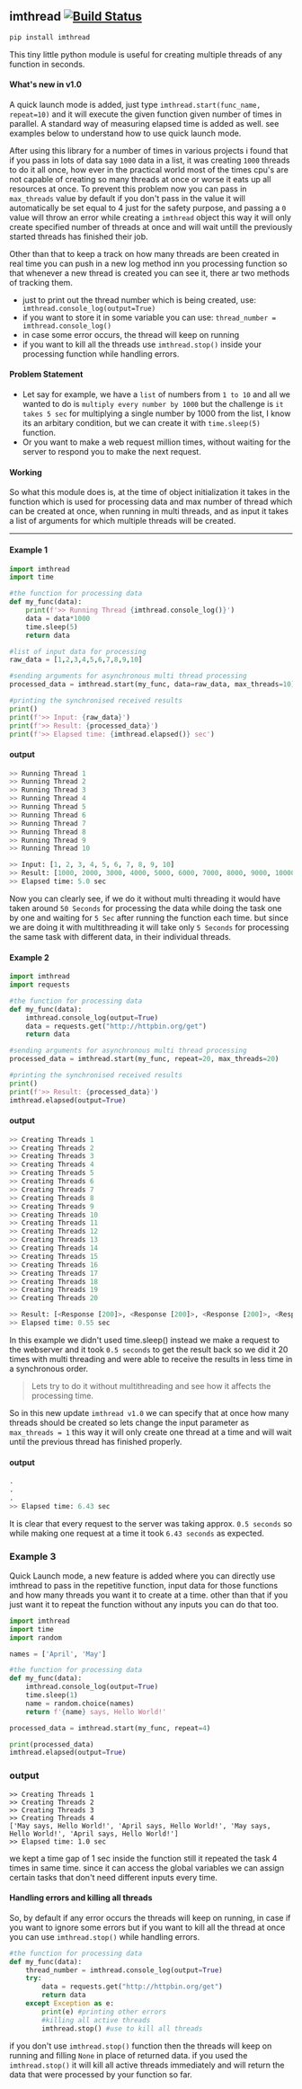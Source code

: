 ## imthread [![Build Status](https://travis-ci.org/joemccann/dillinger.svg?branch=master)](https://travis-ci.org/joemccann/dillinger)

```python
pip install imthread
```

This tiny little python module is useful for creating multiple threads of any function in seconds.

#### What's new in v1.0

A quick launch mode is added, just type ``imthread.start(func_name, repeat=10)`` and it will execute the given function given number of times in parallel. A standard way of measuring elapsed time is added as well. see examples below to understand how to use quick launch mode.

After using this library for a number of times in various projects i found that if you pass in lots of data say ``1000`` data in a list, it was creating ``1000`` threads to do it all once, how ever in the practical world most of the times cpu's are not capable of creating so many threads at once or worse it eats up all resources at once. To prevent this problem now you can pass in ``max_threads`` value by default if you don't pass in the value it will automatically be set equal to 4 just for the safety purpose, and passing a `0` value will throw an error  while creating a ``imthread`` object this way it will only create specified number of threads at once and will wait untill the previously started threads has finished their job.

Other than that to keep a track on how many threads are been created in real time you can push in a new log method inn you processing function so that whenever a new thread is created you can see it, there ar two methods of tracking them.

- just to print out the thread number which is being created, use: `` imthread.console_log(output=True)``
- if you want to store it in some variable you can use: ``thread_number = imthread.console_log()``
- in case some error occurs, the thread will keep on running
- if you want to kill all the threads use ``imthread.stop()`` inside your processing function while handling errors.

#### Problem Statement

- Let say  for example, we have a ``list`` of numbers from `1 to 10` and all we wanted to do is `multiply every number by 1000` but the  challenge is ``it takes 5 sec`` for multiplying a single number by 1000 from the list, I know its an arbitary condition, but we can create it with ``time.sleep(5)`` function.
- Or you want to make a web request million times, without waiting for the server to respond you to make the next request.

#### Working

So what this module does is, at the time of object initialization it takes in the function which is used for processing data and max number of thread which can be created at once, when running in multi threads, and as input it takes a list of arguments for which multiple threads will be created.

------

#### Example 1

```python
import imthread
import time

#the function for processing data
def my_func(data):
    print(f'>> Running Thread {imthread.console_log()}')
    data = data*1000
    time.sleep(5)
    return data

#list of input data for processing
raw_data = [1,2,3,4,5,6,7,8,9,10]

#sending arguments for asynchronous multi thread processing
processed_data = imthread.start(my_func, data=raw_data, max_threads=10)

#printing the synchronised received results
print()
print(f'>> Input: {raw_data}')
print(f'>> Result: {processed_data}')
print(f'>> Elapsed time: {imthread.elapsed()} sec')
```

#### output

```python
>> Running Thread 1
>> Running Thread 2
>> Running Thread 3
>> Running Thread 4
>> Running Thread 5
>> Running Thread 6
>> Running Thread 7
>> Running Thread 8
>> Running Thread 9
>> Running Thread 10

>> Input: [1, 2, 3, 4, 5, 6, 7, 8, 9, 10]
>> Result: [1000, 2000, 3000, 4000, 5000, 6000, 7000, 8000, 9000, 10000]
>> Elapsed time: 5.0 sec
```

Now you can clearly see, if we do it without multi threading it would have taken around ``50 Seconds`` for processing the data while doing the task one by one and waiting for ``5 Sec`` after running the function each time. but since we are doing it with multithreading it will take only ``5 Seconds``  for processing the same task with different data, in their individual threads.

#### Example 2

````python
import imthread
import requests

#the function for processing data
def my_func(data):
    imthread.console_log(output=True)
    data = requests.get("http://httpbin.org/get")
    return data

#sending arguments for asynchronous multi thread processing
processed_data = imthread.start(my_func, repeat=20, max_threads=20)

#printing the synchronised received results
print()
print(f'>> Result: {processed_data}')
imthread.elapsed(output=True)
````

#### output

````python
>> Creating Threads 1
>> Creating Threads 2
>> Creating Threads 3
>> Creating Threads 4
>> Creating Threads 5
>> Creating Threads 6
>> Creating Threads 7
>> Creating Threads 8
>> Creating Threads 9
>> Creating Threads 10
>> Creating Threads 11
>> Creating Threads 12
>> Creating Threads 13
>> Creating Threads 14
>> Creating Threads 15
>> Creating Threads 16
>> Creating Threads 17
>> Creating Threads 18
>> Creating Threads 19
>> Creating Threads 20

>> Result: [<Response [200]>, <Response [200]>, <Response [200]>, <Response [200]>, <Response [200]>, <Response [200]>, <Response [200]>, <Response [200]>, <Response [200]>, <Response [200]>, <Response [200]>, <Response [200]>, <Response [200]>, <Response [200]>, <Response [200]>, <Response [200]>, <Response [200]>, <Response [200]>, <Response [200]>, <Response [200]>]
>> Elapsed time: 0.55 sec
````

In this example we didn't used time.sleep() instead we make a request to the webserver and it took ``0.5 seconds`` to get the result back so we did it 20 times with multi threading and were able to receive the results in less time in a synchronous order.

> Lets try to do it without multithreading and see how it affects the processing time.

So in this new update ``imthread v1.0``  we can specify that at once how many threads should be created so lets change the input parameter as ``max_threads = 1``  this way it will only create one thread at a time and will wait until the previous thread has finished properly.

#### output

````python
.
.
.
>> Elapsed time: 6.43 sec
````

It is clear that every request to the server was taking approx. ``0.5 seconds`` so while making one request at a time it took ``6.43 seconds`` as expected.

### Example 3

Quick Launch mode, a new feature is added where you can directly use imthread to pass in the repetitive function, input data for those functions and how many threads you want it to create at a time. other than that if you just want it to repeat the function without any inputs you can do that too.

````python
import imthread
import time
import random

names = ['April', 'May']

#the function for processing data
def my_func(data):
    imthread.console_log(output=True)
    time.sleep(1)
    name = random.choice(names)
    return f'{name} says, Hello World!'

processed_data = imthread.start(my_func, repeat=4)

print(processed_data)
imthread.elapsed(output=True)
````

### output

````
>> Creating Threads 1
>> Creating Threads 2
>> Creating Threads 3
>> Creating Threads 4
['May says, Hello World!', 'April says, Hello World!', 'May says, Hello World!', 'April says, Hello World!']
>> Elapsed time: 1.0 sec
````

we kept a time gap of 1 sec inside the function still it repeated the task 4 times in same time. since it can access the global variables we can assign certain tasks that don't need different inputs every time.

#### Handling errors and killing all threads

So, by default if any error occurs the threads will keep on running, in case if you want to ignore some errors but if you want to kill all the thread at once you can use ``imthread.stop()`` while handling errors.

```python
#the function for processing data
def my_func(data):
    thread_number = imthread.console_log(output=True)
    try:
        data = requests.get("http://httpbin.org/get")
        return data
    except Exception as e:
        print(e) #printing other errors
        #killing all active threads
        imthread.stop() #use to kill all threads
```

if you don't use ``imthread.stop()`` function then the threads will keep on running and filling ``None`` in place of returned data. if you used the ``imthread.stop()`` it will kill all active threads immediately and will return the data that were processed by your function so far.
